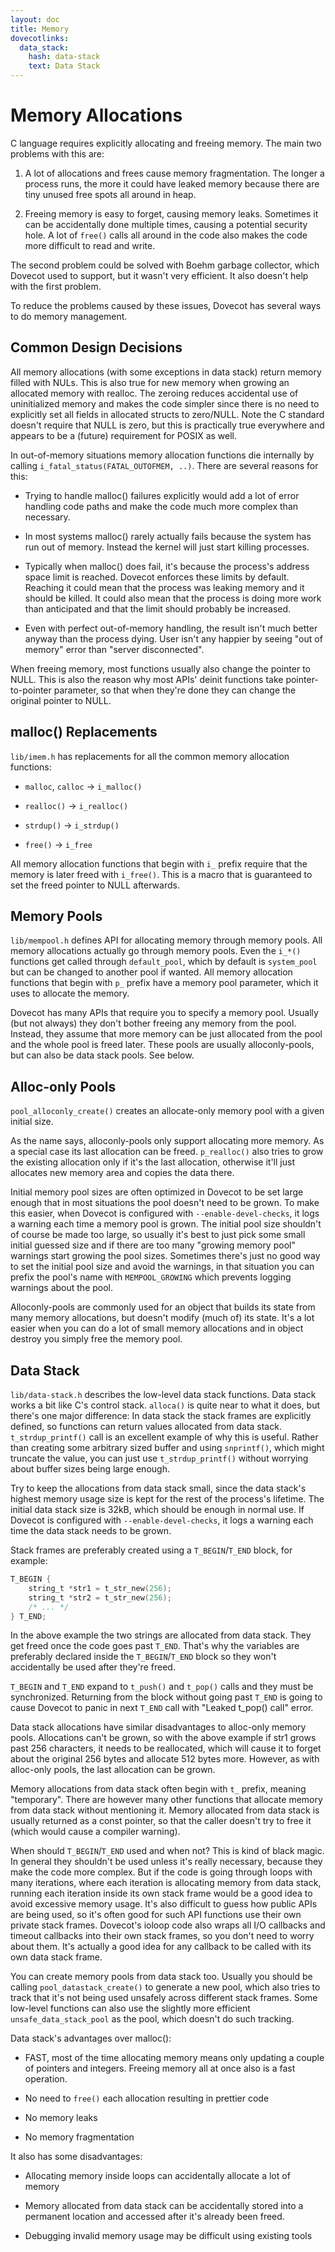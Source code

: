 ```yaml
---
layout: doc
title: Memory
dovecotlinks:
  data_stack:
    hash: data-stack
    text: Data Stack
---
```


# Memory Allocations

C language requires explicitly allocating and freeing memory. The main
two problems with this are:

1. A lot of allocations and frees cause memory fragmentation. The longer
   a process runs, the more it could have leaked memory because there
   are tiny unused free spots all around in heap.

2. Freeing memory is easy to forget, causing memory leaks. Sometimes it
   can be accidentally done multiple times, causing a potential security
   hole. A lot of `free()` calls all around in the code also makes the
   code more difficult to read and write.

The second problem could be solved with Boehm garbage collector, which
Dovecot used to support, but it wasn't very efficient.
It also doesn't help with the first problem.

To reduce the problems caused by these issues, Dovecot has several ways
to do memory management.

## Common Design Decisions

All memory allocations (with some exceptions in data stack) return
memory filled with NULs. This is also true for new memory when growing
an allocated memory with realloc. The zeroing reduces accidental use of
uninitialized memory and makes the code simpler since there is no need
to explicitly set all fields in allocated structs to zero/NULL. Note the
C standard doesn't require that NULL is zero, but this is practically
true everywhere and appears to be a (future) requirement for POSIX as well.

In out-of-memory situations memory allocation functions die internally
by calling `i_fatal_status(FATAL_OUTOFMEM, ..)`. There are several
reasons for this:

- Trying to handle malloc() failures explicitly would add a lot of
  error handling code paths and make the code much more complex than
  necessary.

- In most systems malloc() rarely actually fails because the system has
  run out of memory. Instead the kernel will just start killing
  processes.

- Typically when malloc() does fail, it's because the process's address
  space limit is reached. Dovecot enforces these limits by default.
  Reaching it could mean that the process was leaking memory and it
  should be killed. It could also mean that the process is doing more
  work than anticipated and that the limit should probably be
  increased.

- Even with perfect out-of-memory handling, the result isn't much
  better anyway than the process dying. User isn't any happier by
  seeing "out of memory" error than "server disconnected".

When freeing memory, most functions usually also change the pointer to
NULL. This is also the reason why most APIs' deinit functions take
pointer-to-pointer parameter, so that when they're done they can change
the original pointer to NULL.

## malloc() Replacements

`lib/imem.h` has replacements for all the common memory allocation
functions:

- `malloc`, `calloc` -&gt; `i_malloc()`

- `realloc()` -&gt; `i_realloc()`

- `strdup()` -&gt; `i_strdup()`

- `free()` -&gt; `i_free`

All memory allocation functions that begin with `i_` prefix require
that the memory is later freed with `i_free()`. This is a macro that
is guaranteed to set the freed pointer to NULL afterwards.

## Memory Pools

`lib/mempool.h` defines API for allocating memory through memory
pools. All memory allocations actually go through memory pools. Even the
`i_*()` functions get called through `default_pool`, which by
default is `system_pool` but can be changed to another pool if wanted.
All memory allocation functions that begin with `p_` prefix have a
memory pool parameter, which it uses to allocate the memory.

Dovecot has many APIs that require you to specify a memory pool. Usually
(but not always) they don't bother freeing any memory from the pool.
Instead, they assume that more memory can be just allocated from the pool
and the whole pool is freed later. These pools are usually
alloconly-pools, but can also be data stack pools. See below.

## Alloc-only Pools

`pool_alloconly_create()` creates an allocate-only memory pool with a
given initial size.

As the name says, alloconly-pools only support allocating more memory.
As a special case its last allocation can be freed. `p_realloc()` also
tries to grow the existing allocation only if it's the last allocation,
otherwise it'll just allocates new memory area and copies the data
there.

Initial memory pool sizes are often optimized in Dovecot to be set large
enough that in most situations the pool doesn't need to be grown. To
make this easier, when Dovecot is configured with `--enable-devel-checks`,
it logs a warning each time a memory pool is grown. The initial pool
size shouldn't of course be made too large, so usually it's best to just pick
some small initial guessed size and if there are too many "growing memory
pool" warnings start growing the pool sizes. Sometimes there's just no
good way to set the initial pool size and avoid the warnings, in that
situation you can prefix the pool's name with `MEMPOOL_GROWING` which
prevents logging warnings about the pool.

Alloconly-pools are commonly used for an object that builds its state
from many memory allocations, but doesn't modify (much of) its state.
It's a lot easier when you can do a lot of small memory allocations and
in object destroy you simply free the memory pool.

## Data Stack

`lib/data-stack.h` describes the low-level data stack functions. Data
stack works a bit like C's control stack. `alloca()` is quite near to
what it does, but there's one major difference: In data stack the stack
frames are explicitly defined, so functions can return values allocated
from data stack. `t_strdup_printf()` call is an excellent example of
why this is useful. Rather than creating some arbitrary sized buffer and
using `snprintf()`, which might truncate the value, you can just use
`t_strdup_printf()` without worrying about buffer sizes being large
enough.

Try to keep the allocations from data stack small, since the data
stack's highest memory usage size is kept for the rest of the process's
lifetime. The initial data stack size is 32kB, which should be enough in
normal use. If Dovecot is configured with `--enable-devel-checks`, it logs
a warning each time the data stack needs to be grown.

Stack frames are preferably created using a `T_BEGIN`/`T_END` block, for
example:

```c
T_BEGIN {
    string_t *str1 = t_str_new(256);
    string_t *str2 = t_str_new(256);
    /* ... */
} T_END;
```

In the above example the two strings are allocated from data stack. They get
freed once the code goes past `T_END`. That's why the variables are
preferably declared inside the `T_BEGIN`/`T_END` block so they won't
accidentally be used after they're freed.

`T_BEGIN` and `T_END` expand to `t_push()` and `t_pop()` calls and they
must be synchronized. Returning from the block without going past `T_END`
is going to cause Dovecot to panic in next `T_END` call with "Leaked
t_pop() call" error.

Data stack allocations have similar disadvantages to alloc-only memory
pools. Allocations can't be grown, so with the above example if str1
grows past 256 characters, it needs to be reallocated, which will cause
it to forget about the original 256 bytes and allocate 512 bytes more.
However, as with alloc-only pools, the last allocation can be grown.

Memory allocations from data stack often begin with `t_` prefix,
meaning "temporary". There are however many other functions that
allocate memory from data stack without mentioning it. Memory allocated
from data stack is usually returned as a const pointer, so that the
caller doesn't try to free it (which would cause a compiler warning).

When should `T_BEGIN`/`T_END` used and when not? This is kind of black
magic. In general they shouldn't be used unless it's really necessary,
because they make the code more complex. But if the code is going
through loops with many iterations, where each iteration is allocating
memory from data stack, running each iteration inside its own stack
frame would be a good idea to avoid excessive memory usage. It's also
difficult to guess how public APIs are being used, so it's often good
for such API functions use their own private stack frames. Dovecot's ioloop
code also wraps all I/O callbacks and timeout callbacks into their own
stack frames, so you don't need to worry about them. It's actually a good
idea for any callback to be called with its own data stack frame.

You can create memory pools from data stack too. Usually you
should be calling `pool_datastack_create()` to generate a new pool,
which also tries to track that it's not being used unsafely across
different stack frames. Some low-level functions can also use the slightly
more efficient `unsafe_data_stack_pool` as the pool, which doesn't do
such tracking.

Data stack's advantages over malloc():

- FAST, most of the time allocating memory means only updating a couple
  of pointers and integers. Freeing memory all at once also is a fast
  operation.

- No need to `free()` each allocation resulting in prettier code

- No memory leaks

- No memory fragmentation

It also has some disadvantages:

- Allocating memory inside loops can accidentally allocate a lot of memory

- Memory allocated from data stack can be accidentally stored into a
  permanent location and accessed after it's already been freed.

- Debugging invalid memory usage may be difficult using existing tools
